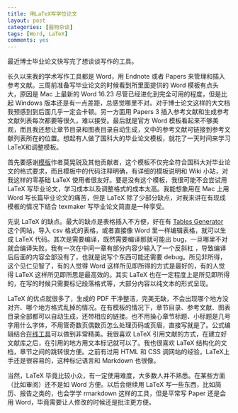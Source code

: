 ```yaml
---
title: 用LaTeX写学位论文
layout: post
categories: [器物杂谈]
tags: [Word, LaTeX]
comments: yes
---
```


最近博士毕业论文快写完了想谈谈写作的工具。

长久以来我的学术写作工具都是 Word，用 Endnote 或者 Papers 来管理和插入参考文献。三周前准备写毕业论文的时候看到所里面提供的 Word 模板有点头大，原因是 Mac 上最新的 Word 16.23 尽管已经进化到完全可用的程度，但是比起 Windows 版本还是有一点差距，总感觉哪里不对。对于博士论文这样的大文档我预感到到后面几乎一定会卡顿。另一方面用 Papers 3 插入参考文献和生成参考文献列表每次都要等很久，难以接受。最后就是官方 Word 模板看起来不够美观，而且我还想让章节目录和图表目录自动生成，文中的参考文献可链接到参考文献列表所在的位置。想起有人做了国科大的毕业论文模板，就花了一天时间来学习LaTeX和调整模板。

首先要感谢[模版](https://github.com/mohuangrui/ucasthesis)作者莫晃锐及其他贡献者，这个模板不仅完全符合国科大对毕业论文的格式要求，而且模板中的代码注释明确，有详细的模板说明和 Wiki 小站，对我这样的零基础 LaTeX 使用者很友好。要是没有这个模板，我很可能不会尝试用 LaTeX 写毕业论文，学习成本以及调整格式的成本太高。我能想象用在 Mac 上用 Word 写长篇毕业论文的痛苦，但是 LaTeX 除了少部分缺点，对我来讲在有现成模板的情况下结合 texmaker 写毕业论文简直是一种享受。

先说 LaTeX 的缺点。最大的缺点是表格插入不方便，好在有 [Tables Generator](https://www.tablesgenerator.com/latex_tables) 这个网站，导入 csv 格式的表格，或者直接像 Word 里一样编辑表格，就可以生成 LaTeX 代码。其次是需要编译，既然需要编译那就可能出 bug，一旦哪里不对就会编译失败。我有一次在中间一章有部分内容少输入了一个反斜杠 ，导致编译后后面的内容全部没有了，也就是说写个东西可能还需要 debug。所见非所得，这个见仁见智了，有的人觉得 Word 这样所见即所得的方式是最好的，有的人觉得 LaTeX 这样所见即所思是最高效的。其实 LaTeX 也在一定程度上是所见即所得的，在写的时候只需要标记段落格式等，大部分内容以纯文本的形式呈现。

LaTeX 的优点就很多了，生成的 PDF 干净整洁，完美无缺，不会出现哪个地方没对齐、哪个地方格式乱掉的情况。在有模板的情况下，章节目录、参考文献、图表目录全部都可以自动生成，还带相应的链接。也不用操心章节标题、小标题是几号字用什么字体，不用管奇数页偶数页怎么处理页码或页眉，直接写就是了。公式编辑结合[在线工具](https://www.codecogs.com/latex/eqneditor.php)可以做到非常精美。我很喜欢 LaTeX 引用文献的方式，在建立好文献库之后，在引用的地方用文本标记就可以了。我也很喜欢 LaTeX 结构化的文档，章节之间的跳转很方便。之前有过用 HTML 和 CSS 调网站的经验，LaTeX上手还是很容易的，这种标记语言和 Markdown 也很像。

当然，LaTeX 毕竟比较小众，有一定使用难度，大多数人并不熟悉。在某些方面（比如审阅）还不是如 Word 方便。以后会继续用 LaTeX 写一些东西，比如简历、报告之类的，也会学学 rmarkdown 这样的工具，但是平常写 Paper 还是会用 Word，毕竟需要让人修改的时候还是批注更方便。